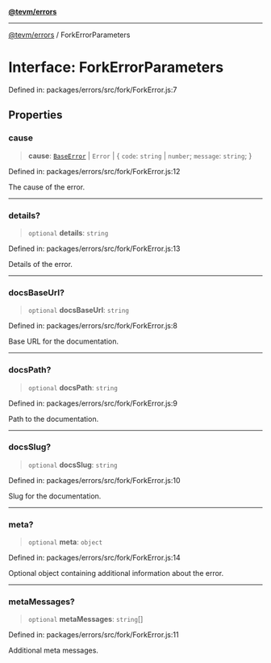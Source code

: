 [**@tevm/errors**](../README.md)

***

[@tevm/errors](../globals.md) / ForkErrorParameters

# Interface: ForkErrorParameters

Defined in: packages/errors/src/fork/ForkError.js:7

## Properties

### cause

> **cause**: [`BaseError`](../classes/BaseError.md) \| `Error` \| \{ `code`: `string` \| `number`; `message`: `string`; \}

Defined in: packages/errors/src/fork/ForkError.js:12

The cause of the error.

***

### details?

> `optional` **details**: `string`

Defined in: packages/errors/src/fork/ForkError.js:13

Details of the error.

***

### docsBaseUrl?

> `optional` **docsBaseUrl**: `string`

Defined in: packages/errors/src/fork/ForkError.js:8

Base URL for the documentation.

***

### docsPath?

> `optional` **docsPath**: `string`

Defined in: packages/errors/src/fork/ForkError.js:9

Path to the documentation.

***

### docsSlug?

> `optional` **docsSlug**: `string`

Defined in: packages/errors/src/fork/ForkError.js:10

Slug for the documentation.

***

### meta?

> `optional` **meta**: `object`

Defined in: packages/errors/src/fork/ForkError.js:14

Optional object containing additional information about the error.

***

### metaMessages?

> `optional` **metaMessages**: `string`[]

Defined in: packages/errors/src/fork/ForkError.js:11

Additional meta messages.
